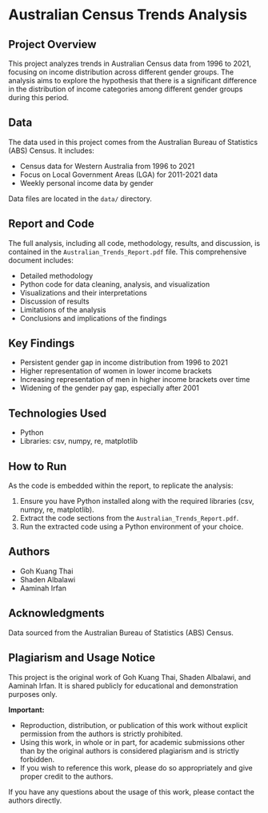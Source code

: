 # Australian Census Trends Analysis

## Project Overview
This project analyzes trends in Australian Census data from 1996 to 2021, focusing on income distribution across different gender groups. The analysis aims to explore the hypothesis that there is a significant difference in the distribution of income categories among different gender groups during this period.

## Data
The data used in this project comes from the Australian Bureau of Statistics (ABS) Census. It includes:
- Census data for Western Australia from 1996 to 2021
- Focus on Local Government Areas (LGA) for 2011-2021 data
- Weekly personal income data by gender

Data files are located in the `data/` directory.

## Report and Code
The full analysis, including all code, methodology, results, and discussion, is contained in the `Australian_Trends_Report.pdf` file. This comprehensive document includes:
- Detailed methodology
- Python code for data cleaning, analysis, and visualization
- Visualizations and their interpretations
- Discussion of results
- Limitations of the analysis
- Conclusions and implications of the findings

## Key Findings
- Persistent gender gap in income distribution from 1996 to 2021
- Higher representation of women in lower income brackets
- Increasing representation of men in higher income brackets over time
- Widening of the gender pay gap, especially after 2001

## Technologies Used
- Python
- Libraries: csv, numpy, re, matplotlib

## How to Run
As the code is embedded within the report, to replicate the analysis:
1. Ensure you have Python installed along with the required libraries (csv, numpy, re, matplotlib).
2. Extract the code sections from the `Australian_Trends_Report.pdf`.
3. Run the extracted code using a Python environment of your choice.

## Authors
- Goh Kuang Thai
- Shaden Albalawi
- Aaminah Irfan

## Acknowledgments
Data sourced from the Australian Bureau of Statistics (ABS) Census.

## Plagiarism and Usage Notice

This project is the original work of Goh Kuang Thai, Shaden Albalawi, and Aaminah Irfan. It is shared publicly for educational and demonstration purposes only. 

**Important:**
- Reproduction, distribution, or publication of this work without explicit permission from the authors is strictly prohibited.
- Using this work, in whole or in part, for academic submissions other than by the original authors is considered plagiarism and is strictly forbidden.
- If you wish to reference this work, please do so appropriately and give proper credit to the authors.

If you have any questions about the usage of this work, please contact the authors directly.
